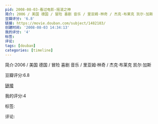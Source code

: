 ```yaml
---
pid: 2008-08-03-看过电影-摇滚之神
简介: 2006 / 美国 德国 / 冒险 喜剧 音乐 / 里亚姆·林奇 / 杰克·布莱克 凯尔·加斯
豆瓣评分: '6.8'
链接: https://movie.douban.com/subject/1482103/
创建时间: '2008-08-03 14:34:13'
我的评分: '4'
标签:
评论:
tags: [douban]
categories: [timeline]
---
```

简介:2006 / 美国 德国 / 冒险 喜剧 音乐 / 里亚姆·林奇 / 杰克·布莱克 凯尔·加斯

豆瓣评分:6.8

[链接](https://movie.douban.com/subject/1482103/)

我的评分:4

标签:

评论:

